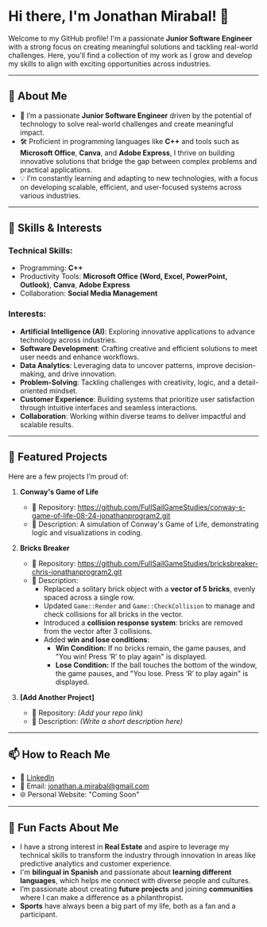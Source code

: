 # Hi there, I'm Jonathan Mirabal! 👋

Welcome to my GitHub profile! I'm a passionate **Junior Software Engineer** with a strong focus on creating meaningful solutions and tackling real-world challenges. Here, you'll find a collection of my work as I grow and develop my skills to align with exciting opportunities across industries.

---

## 🚀 About Me
- 🌟 I’m a passionate **Junior Software Engineer** driven by the potential of technology to solve real-world challenges and create meaningful impact.
- 🛠️ Proficient in programming languages like **C++** and tools such as **Microsoft Office**, **Canva**, and **Adobe Express**, I thrive on building innovative solutions that bridge the gap between complex problems and practical applications.
- 💡 I’m constantly learning and adapting to new technologies, with a focus on developing scalable, efficient, and user-focused systems across various industries.

---

## 🔧 Skills & Interests
### Technical Skills:
- Programming: **C++**
- Productivity Tools: **Microsoft Office (Word, Excel, PowerPoint, Outlook)**, **Canva**, **Adobe Express**
- Collaboration: **Social Media Management**

### Interests:
- **Artificial Intelligence (AI)**: Exploring innovative applications to advance technology across industries.
- **Software Development**: Crafting creative and efficient solutions to meet user needs and enhance workflows.
- **Data Analytics**: Leveraging data to uncover patterns, improve decision-making, and drive innovation.
- **Problem-Solving**: Tackling challenges with creativity, logic, and a detail-oriented mindset.
- **Customer Experience**: Building systems that prioritize user satisfaction through intuitive interfaces and seamless interactions.
- **Collaboration**: Working within diverse teams to deliver impactful and scalable results.

---

## 📂 Featured Projects
Here are a few projects I’m proud of:

1. **Conway's Game of Life**
   - 📌 Repository: https://github.com/FullSailGameStudies/conway-s-game-of-life-08-24-jonathanprogram2.git
   - 📝 Description: A simulation of Conway's Game of Life, demonstrating logic and visualizations in coding.

2. **Bricks Breaker**
   - 📌 Repository: https://github.com/FullSailGameStudies/bricksbreaker-chris-jonathanprogram2.git
   - 📝 Description:
      - Replaced a solitary brick object with a **vector of 5 bricks**, evenly spaced across a single row.
     - Updated `Game::Render` and `Game::CheckCollision` to manage and check collisions for all bricks in the vector.
     - Introduced a **collision response system**: bricks are removed from the vector after 3 collisions.
     - Added **win and lose conditions**:
       - **Win Condition:** If no bricks remain, the game pauses, and "You win! Press ‘R’ to play again" is displayed.
       - **Lose Condition:** If the ball touches the bottom of the window, the game pauses, and "You lose. Press ‘R’ to play again" is displayed.

3. **[Add Another Project]**
   - 📌 Repository: *(Add your repo link)*
   - 📝 Description: *(Write a short description here)*

---

## 📫 How to Reach Me
- 💼 [LinkedIn](https://www.linkedin.com/in/jonathanmirabal) 
- 📧 Email: [jonathan.a.mirabal@gmail.com](mailto:jonathan.a.mirabal@gmail.com)
- 🌐 Personal Website: "Coming Soon"

---

## 🌟 Fun Facts About Me
- I have a strong interest in **Real Estate** and aspire to leverage my technical skills to transform the industry through innovation in areas like predictive analytics and customer experience.
- I'm **bilingual in Spanish** and passionate about **learning different languages**, which helps me connect with diverse people and cultures.
- I’m passionate about creating **future projects** and joining **communities** where I can make a difference as a philanthropist.
- **Sports** have always been a big part of my life, both as a fan and a participant.
